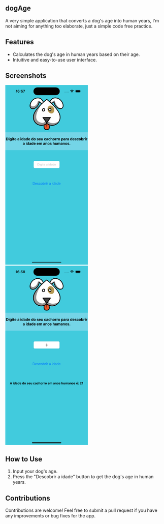 ## dogAge
A very simple application that converts a dog's age into human years, I'm not aiming for anything too elaborate, just a simple code free practice.

## Features

- Calculates the dog's age in human years based on their age.
- Intuitive and easy-to-use user interface.

## Screenshots

<p align = "left">
<img width = "260" src = "https://github.com/lvcassouza/dogAge/blob/main/dogAge/IdadeCachorro/Assets.xcassets/ToReadme/Simulator%20Screen%20Shot1.png">

<img width = "260" src = "https://github.com/lvcassouza/dogAge/blob/main/dogAge/IdadeCachorro/Assets.xcassets/ToReadme/Simulator%20Screen%20Shot2.png">
</p> 

## How to Use

1. Input your dog's age.
2. Press the "Descobrir a idade" button to get the dog's age in human years.

## Contributions

Contributions are welcome! Feel free to submit a pull request if you have any improvements or bug fixes for the app.

